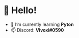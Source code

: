 # 👋 Hello!

- 🌱 I’m currently learning **Pyton**
- 📫 Discord: **Vivoxi#0590**

<!---
Ixoviv/Ixoviv is a ✨ special ✨ repository because its `README.md` (this file) appears on your GitHub profile.
You can click the Preview link to take a look at your changes.
--->
